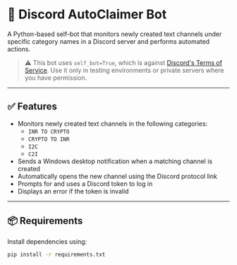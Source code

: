# 🤖 Discord AutoClaimer Bot 

A Python-based self-bot that monitors newly created text channels under specific category names in a Discord server and performs automated actions.

> ⚠️ This bot uses `self_bot=True`, which is against [Discord's Terms of Service](https://discord.com/terms). Use it only in testing environments or private servers where you have permission.

---

## ✅ Features

- Monitors newly created text channels in the following categories:
  - `INR TO CRYPTO`
  - `CRYPTO TO INR`
  - `I2C`
  - `C2I`
- Sends a Windows desktop notification when a matching channel is created
- Automatically opens the new channel using the Discord protocol link
- Prompts for and uses a Discord token to log in
- Displays an error if the token is invalid

---

## 📦 Requirements

Install dependencies using:

```bash
pip install -r requirements.txt
```
